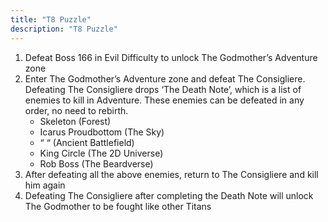 ```yaml
---
title: "T8 Puzzle"
description: "T8 Puzzle"
---
```


1. Defeat Boss 166 in Evil Difficulty to unlock The Godmother’s Adventure zone
2. Enter The Godmother’s Adventure zone and defeat The Consigliere. Defeating The Consigliere drops ‘The Death Note’, which is a list of enemies to kill in Adventure. These enemies can be defeated in any order, no need to rebirth.
    - Skeleton (Forest)
    - Icarus Proudbottom (The Sky)
    - “ “ (Ancient Battlefield)
    - King Circle (The 2D Universe)
    - Rob Boss (The Beardverse)
3. After defeating all the above enemies, return to The Consigliere and kill him again
4. Defeating The Consigliere after completing the Death Note will unlock The Godmother to be fought like other Titans
